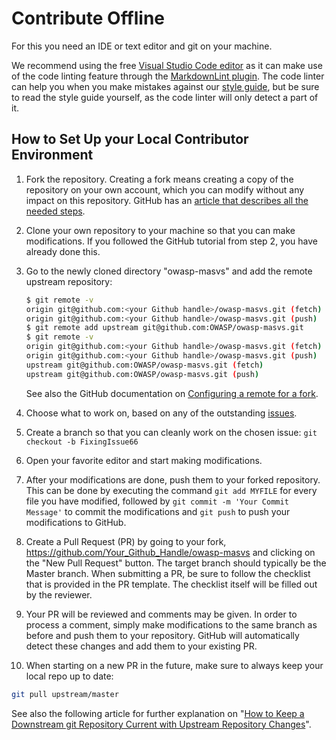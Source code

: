 # Contribute Offline

For this you need an IDE or text editor and git on your machine.

We recommend using the free [Visual Studio Code editor](https://code.visualstudio.com "Visual Studio Code") as it can make use of the code linting feature through the [MarkdownLint plugin](https://github.com/DavidAnson/vscode-markdownlint#install "MarkdownLint plugin"). The code linter can help you when you make mistakes against our [style guide](https://github.com/OWASP/owasp-mstg/blob/master/style_guide.md "MSTG Style Guide"), but be sure to read the style guide yourself, as the code linter will only detect a part of it.

## How to Set Up your Local Contributor Environment

1. Fork the repository. Creating a fork means creating a copy of the repository on your own account, which you can modify without any impact on this repository. GitHub has an [article that describes all the needed steps](https://help.github.com/en/articles/fork-a-repo "Fork a repo").
2. Clone your own repository to your machine so that you can make modifications. If you followed the GitHub tutorial from step 2, you have already done this.
3. Go to the newly cloned directory "owasp-masvs" and add the remote upstream repository:

    ```bash
    $ git remote -v
    origin git@github.com:<your Github handle>/owasp-masvs.git (fetch)
    origin git@github.com:<your Github handle>/owasp-masvs.git (push)
    $ git remote add upstream git@github.com:OWASP/owasp-masvs.git
    $ git remote -v
    origin git@github.com:<your Github handle>/owasp-masvs.git (fetch)
    origin git@github.com:<your Github handle>/owasp-masvs.git (push)
    upstream git@github.com:OWASP/owasp-masvs.git (fetch)
    upstream git@github.com:OWASP/owasp-masvs.git (push)
    ```

    See also the GitHub documentation on [Configuring a remote for a fork](https://help.github.com/en/articles/configuring-a-remote-for-a-fork "Configuring a remote for a fork").

4. Choose what to work on, based on any of the outstanding [issues](https://github.com/OWASP/owasp-masvs/issues "MASVS Issues").
5. Create a branch so that you can cleanly work on the chosen issue: `git checkout -b FixingIssue66`
6. Open your favorite editor and start making modifications.
7. After your modifications are done, push them to your forked repository. This can be done by executing the command `git add MYFILE` for every file you have modified, followed by `git commit -m 'Your Commit Message'` to commit the modifications and `git push` to push your modifications to GitHub.
8. Create a Pull Request (PR) by going to your fork, <https://github.com/Your_Github_Handle/owasp-masvs> and clicking on the "New Pull Request" button. The target branch should typically be the Master branch. When submitting a PR, be sure to follow the checklist that is provided in the PR template. The checklist itself will be filled out by the reviewer.
9. Your PR will be reviewed and comments may be given. In order to process a comment, simply make modifications to the same branch as before and push them to your repository. GitHub will automatically detect these changes and add them to your existing PR.
10. When starting on a new PR in the future, make sure to always keep your local repo up to date:

```bash
git pull upstream/master
```

See also the following article for further explanation on "[How to Keep a Downstream git Repository Current with Upstream Repository Changes](https://medium.com/sweetmeat/how-to-keep-a-downstream-git-repository-current-with-upstream-repository-changes-10b76fad6d97 "How to Keep a Downstream git Repository Current with Upstream Repository Changes")".